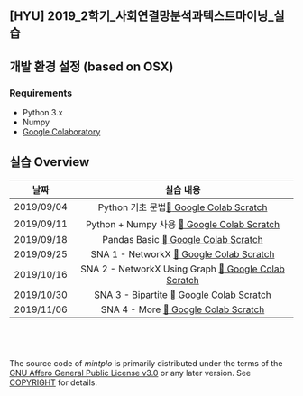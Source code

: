 ## [HYU] 2019_2학기_사회연결망분석과텍스트마이닝_실습

## 개발 환경 설정 (based on OSX)
### Requirements
- Python 3.x
- Numpy
- [Google Colaboratory](https://colab.research.google.com)

## 실습 Overview
| 날짜   |      실습 내용      |
|----------|:-------------:|
| 2019/09/04 | Python 기초 문법[:link: Google Colab Scratch](https://colab.research.google.com/drive/1hwNDM58-hSqwGAm0mrbevslI5RZnuzDj) |
| 2019/09/11 | Python + Numpy 사용 [:link: Google Colab Scratch](https://colab.research.google.com/drive/18c0Wy4sMtTKZTowHBGCkwwRNdwdGUaST) |
| 2019/09/18 | Pandas Basic [:link: Google Colab Scratch](https://colab.research.google.com/drive/1l9XQPeyq-WIr0FLw0cyiB05ww9cu7X9p) |
| 2019/09/25 | SNA 1 - NetworkX [:link: Google Colab Scratch](https://colab.research.google.com/drive/1HqpyZyX11rMvbDLGVQj83XfEnes7IRNM) |
| 2019/10/16 | SNA 2 - NetworkX Using Graph [:link: Google Colab Scratch](https://colab.research.google.com/drive/14JPR9g7P-G38ZoqcybvZG5VoWgfP_RHZ) |
| 2019/10/30 | SNA 3 - Bipartite [:link: Google Colab Scratch](https://colab.research.google.com/drive/1hc0Kl5YMFtNyj-wfD5IsYF061w7K0y4o) |
| 2019/11/06 | SNA 4 - More [:link: Google Colab Scratch](https://colab.research.google.com/drive/1U0uL1LWKMJkaypkk_ZsayDL4gqJdrTys) |

&nbsp;
--------

The source code of *mintplo* is primarily distributed under the terms
of the [GNU Affero General Public License v3.0] or any later version. See
[COPYRIGHT] for details.

[GNU Affero General Public License v3.0]: LICENSE
[COPYRIGHT]: COPYRIGHT
